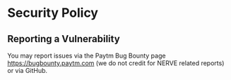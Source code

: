 # Security Policy

## Reporting a Vulnerability

You may report issues via the Paytm Bug Bounty page https://bugbounty.paytm.com (we do not credit for NERVE related reports) or via GitHub.
